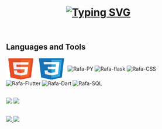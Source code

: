 <h1 align="center">
<a href="https://git.io/typing-svg"><img src="https://readme-typing-svg.herokuapp.com?font=Source+Code+Pro&size=60&duration=3000&pause=1000&color=F27289&center=true&vCenter=true&random=false&width=1000&height=80&lines=Rafael+Dias;Web+and+Mobile+developer" alt="Typing SVG" /></a></h1>

<div style="display: inline_block"><br>
  <h2>Languages and Tools</h2>
  <img align="center" alt="Rafa-HTML" height="60" width="80" src="https://raw.githubusercontent.com/devicons/devicon/master/icons/html5/html5-original.svg">
  <img align="center" alt="Rafa-CSS" height="60" width="80" src="https://raw.githubusercontent.com/devicons/devicon/master/icons/css3/css3-original.svg">
  <img align="center" alt="Rafa-PY" height="60" width="80" src="https://cdn.jsdelivr.net/gh/devicons/devicon@latest/icons/python/python-original-wordmark.svg">
  <img align="center" alt="Rafa-flask" height="100" width="80" src="https://cdn.jsdelivr.net/gh/devicons/devicon@latest/icons/flask/flask-original-wordmark.svg">
  <img align="center" alt="Rafa-CSS" height="60" width="80" src="https://www.vectorlogo.zone/logos/git-scm/git-scm-icon.svg"">
  <img align="center" alt="Rafa-Flutter" height="60" width="80" src="https://cdn.jsdelivr.net/gh/devicons/devicon/icons/flutter/flutter-original.svg">
  <img align="center" alt="Rafa-Dart" height="60" width="80" src="https://cdn.jsdelivr.net/gh/devicons/devicon/icons/dart/dart-original.svg">
  <img align="center" alt="Rafa-SQL" height="60" width="80" src="https://cdn.jsdelivr.net/gh/devicons/devicon/icons/mysql/mysql-original.svg">
          
</div>
  <br>
<div>
  
   <a href = "mailto:devrafaelferreiradias@gmail.com"><img src="https://img.shields.io/badge/-Gmail-%23333?style=for-the-badge&logo=gmail&logoColor=white" target="_blank"></a>
   <a href="https://instagram.com/this.rafa" target="_blank"><img src="https://img.shields.io/badge/-Instagram-%23E4405F?style=for-the-badge&logo=instagram&logoColor=white" target="_blank"></a>
</div>
<br>
 <div>
  <a href="https://github.com/devRafaelDias">
  <img height="250em" src="https://github-readme-stats.vercel.app/api?username=devRafaelDias&show_icons=true&theme=tokyonight&include_all_commits=true&count_private=true"/>
  <img width="60%" src="https://github-readme-stats.vercel.app/api/top-langs/?username=devRafaelDias&layout=compact&langs_count=16&theme=tokyonight"/>
</div>

